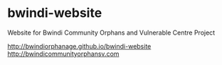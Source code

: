 # bwindi-website
Website for Bwindi Community Orphans and Vulnerable Centre Project

http://bwindiorphanage.github.io/bwindi-website
http://bwindicommunityorphansv.com
